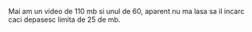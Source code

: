 Mai am un video de 110 mb si unul de 60, aparent nu ma lasa sa il incarc caci depasesc limita de 25 de mb.
